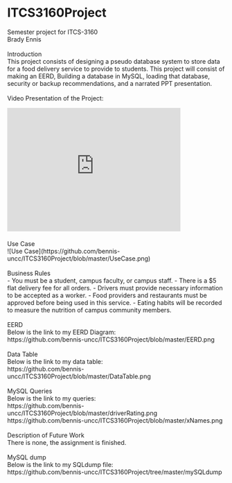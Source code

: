# ITCS3160Project
Semester project for ITCS-3160
<br>
Brady Ennis
<br><br>
Introduction
<br>
  This project consists of designing a pseudo database system to store data for a food delivery service to provide to students. This project will consist of making an EERD, Building a database in MySQL, loading that database, security or backup recommendations, and a narrated PPT presentation.
<br><br>
Video Presentation of the Project:
<br>
<iframe id="kaltura_player" src="https://cdnapisec.kaltura.com/p/247202/sp/24720200/embedIframeJs/uiconf_id/28089382/partner_id/247202?iframeembed=true&playerId=kaltura_player&entry_id=1_5b6x59pz&flashvars[streamerType]=auto&amp;flashvars[localizationCode]=en&amp;flashvars[hotspots.plugin]=1&amp;flashvars[leadWithHTML5]=true&amp;flashvars[sideBarContainer.plugin]=true&amp;flashvars[sideBarContainer.position]=left&amp;flashvars[sideBarContainer.clickToClose]=true&amp;flashvars[chapters.plugin]=true&amp;flashvars[chapters.layout]=vertical&amp;flashvars[chapters.thumbnailRotator]=false&amp;flashvars[streamSelector.plugin]=true&amp;flashvars[EmbedPlayer.SpinnerTarget]=videoHolder&amp;flashvars[dualScreen.plugin]=true&amp;flashvars[Kaltura.addCrossoriginToIframe]=true&amp;&wid=1_8qhwdhf7" width="400" height="285" allowfullscreen webkitallowfullscreen mozAllowFullScreen allow="autoplay *; fullscreen *; encrypted-media *" sandbox="allow-forms allow-same-origin allow-scripts allow-top-navigation allow-pointer-lock allow-popups allow-modals allow-orientation-lock allow-popups-to-escape-sandbox allow-presentation allow-top-navigation-by-user-activation" frameborder="0" title="Kaltura Player"></iframe>
<br><br>
Use Case
<br>
![Use Case](https://github.com/bennis-uncc/ITCS3160Project/blob/master/UseCase.png)
<br><br>
Business Rules
<br>
- You must be a student, campus faculty, or campus staff.
- There is a $5 flat delivery fee for all orders.
- Drivers must provide necessary information to be accepted as a worker.
- Food providers and restaurants must be approved before being used in this service.
- Eating habits will be recorded to measure the nutrition of campus community members.
<br><br>
EERD
<br>
Below is the link to my EERD Diagram:
<br>
https://github.com/bennis-uncc/ITCS3160Project/blob/master/EERD.png
<br><br>
Data Table
<br>
Below is the link to my data table:
<br>
https://github.com/bennis-uncc/ITCS3160Project/blob/master/DataTable.png
<br><br>
MySQL Queries
<br>Below is the link to my queries:<br>
https://github.com/bennis-uncc/ITCS3160Project/blob/master/driverRating.png
<br>
https://github.com/bennis-uncc/ITCS3160Project/blob/master/xNames.png
<br><br>
Description of Future Work
<br>
  There is none, the assignment is finished.
<br><br>
MySQL dump
<br>
Below is the link to my SQLdump file:
<br>
https://github.com/bennis-uncc/ITCS3160Project/tree/master/mySQLdump

